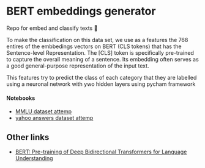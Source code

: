 # BERT embeddings generator
Repo for embed and classify texts 🫶

To make the classification on this data set, we use as a features the 768 entires of the embbedings vectors on BERT (CLS tokens) that has the Sentence-level Representation. The [CLS] token is specifically pre-trained to capture the overall meaning of a sentence. Its embedding often serves as a good general-purpose representation of the input text. 

This features try to predict the class of each category that they are labelled using a neuronal network with ywo hidden layers using pycham framework

#### Notebooks

* [MMLU dataset attemp](https://github.com/DLesmes/bert_embeddings_generator/blob/main/bert_embedding_generator.ipynb)
* [yahoo answers dataset attemp](https://github.com/DLesmes/bert_embeddings_generator/blob/main/bert_embedding_generator_yahoo_answers.ipynb)

## Other links

* [BERT: Pre-training of Deep Bidirectional Transformers for
Language Understanding](https://arxiv.org/pdf/1810.04805.pdf)
